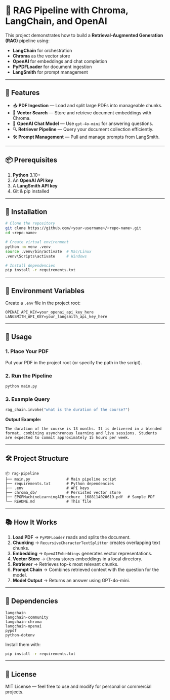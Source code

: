 # 📄 RAG Pipeline with Chroma, LangChain, and OpenAI

This project demonstrates how to build a **Retrieval-Augmented Generation (RAG)** pipeline using:

- **LangChain** for orchestration
- **Chroma** as the vector store
- **OpenAI** for embeddings and chat completion
- **PyPDFLoader** for document ingestion
- **LangSmith** for prompt management

---

## 🚀 Features

- 📥 **PDF Ingestion** — Load and split large PDFs into manageable chunks.
- 🧠 **Vector Search** — Store and retrieve document embeddings with Chroma.
- 💬 **OpenAI Chat Model** — Use `gpt-4o-mini` for answering questions.
- 🔍 **Retriever Pipeline** — Query your document collection efficiently.
- 🛠 **Prompt Management** — Pull and manage prompts from LangSmith.

---

## 📦 Prerequisites

1. **Python** 3.10+
2. An **OpenAI API key**  
3. A **LangSmith API key**
4. Git & pip installed

---

## 📂 Installation

```bash
# Clone the repository
git clone https://github.com/<your-username>/<repo-name>.git
cd <repo-name>

# Create virtual environment
python -m venv .venv
source .venv/bin/activate  # Mac/Linux
.venv\Scripts\activate     # Windows

# Install dependencies
pip install -r requirements.txt
```

---

## 🔑 Environment Variables

Create a `.env` file in the project root:

```env
OPENAI_API_KEY=your_openai_api_key_here
LANGSMITH_API_KEY=your_langsmith_api_key_here
```

---

## 📜 Usage

### 1. Place Your PDF
Put your PDF in the project root (or specify the path in the script).

### 2. Run the Pipeline

```bash
python main.py
```

### 3. Example Query

```python
rag_chain.invoke("what is the duration of the course?")
```

**Output Example:**
```
The duration of the course is 13 months. It is delivered in a blended format, combining asynchronous learning and live sessions. Students are expected to commit approximately 15 hours per week.
```

---

## 🛠 Project Structure

```
📦 rag-pipeline
├── main.py                # Main pipeline script
├── requirements.txt       # Python dependencies
├── .env                   # API keys
├── chroma_db/             # Persisted vector store
├── EPGPMachineLearningAIBrochure__1688114020619.pdf  # Sample PDF
└── README.md              # This file
```

---

## 📚 How It Works

1. **Load PDF** → `PyPDFLoader` reads and splits the document.
2. **Chunking** → `RecursiveCharacterTextSplitter` creates overlapping text chunks.
3. **Embedding** → `OpenAIEmbeddings` generates vector representations.
4. **Vector Store** → `Chroma` stores embeddings in a local directory.
5. **Retriever** → Retrieves top-k most relevant chunks.
6. **Prompt Chain** → Combines retrieved context with the question for the model.
7. **Model Output** → Returns an answer using GPT-4o-mini.

---

## 🧩 Dependencies

```
langchain
langchain-community
langchain-chroma
langchain-openai
pypdf
python-dotenv
```

Install them with:
```bash
pip install -r requirements.txt
```

---

## 📜 License
MIT License — feel free to use and modify for personal or commercial projects.
